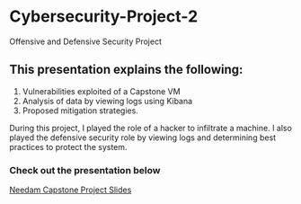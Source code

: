 # Cybersecurity-Project-2
  Offensive and Defensive Security Project

## This presentation explains the following:

1. Vulnerabilities exploited of a Capstone VM
2. Analysis of data by viewing logs using Kibana
3. Proposed mitigation strategies.

During this project, I played the role of a hacker to infiltrate a machine. I also played the defensive security role by viewing logs and determining best practices to protect the system.




### Check out the presentation below

[Needam Capstone Project Slides][id] 




[id]: https://docs.google.com/presentation/d/1rjjrZWzrAlvQxAz2vAJ3OjxGD0bWv280lnzWe7boqm0/edit?usp=sharing

